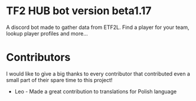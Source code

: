 # TF2 HUB bot version beta1.17

A discord bot made to gather data from ETF2L. Find a player for your team, lookup player profiles and more...

# Contributors
I would like to give a big thanks to every contributor that contributed even a small part of their spare time to this project!

- Leo - Made a great contribution to translations for Polish language